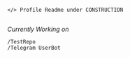```Python3
</> Profile Readme under CONSTRUCTION
```
##
_Currently Working on_ 
```
/TestRepo
/Telegram UserBot
```
